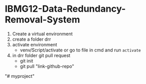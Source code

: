 # IBMG12-Data-Redundancy-Removal-System

1. Create a virtual environment
2. create a folder drr
3. activate environment
   - venv/Script/activate or go to file in cmd and  run `activate`
4. in drr folder git pull request
   - git init
   - git pull "link-github-repo"
     
"# myproject" 
